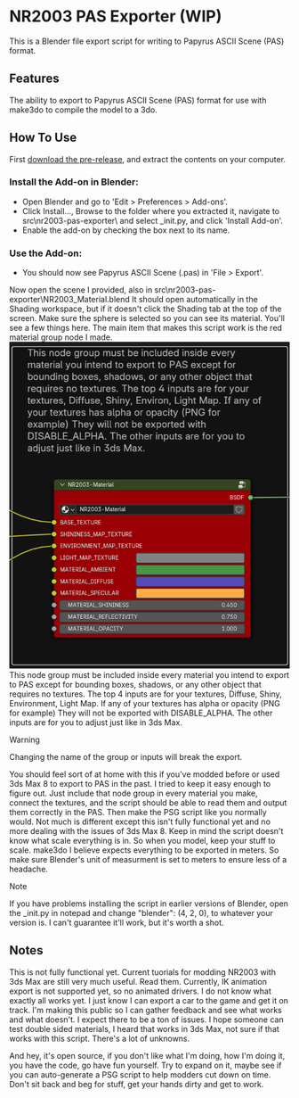 # NR2003 PAS Exporter (WIP)
This is a Blender file export script for writing to Papyrus ASCII Scene (PAS) format. 

## Features
The ability to export to Papyrus ASCII Scene (PAS) format for use with make3do to compile the model to a 3do. 

## How To Use
First [download the pre-release](https://github.com/Burnout3d/NR2003-PAS-Exporter/releases/tag/Alpha), and extract the contents on your computer.

### Install the Add-on in Blender:
* Open Blender and go to 'Edit > Preferences > Add-ons'.
* Click Install..., Browse to the folder where you extracted it, navigate to src\nr2003-pas-exporter\ and select _init.py, and click 'Install Add-on'.
* Enable the add-on by checking the box next to its name.
### Use the Add-on:
* You should now see Papyrus ASCII Scene (.pas) in 'File > Export'.

Now open the scene I provided, also in src\nr2003-pas-exporter\NR2003_Material.blend It should open automatically in the Shading workspace, but if it doesn't click the Shading tab at the top of the screen. Make sure the sphere is selected so you can see its material. You'll see a few things here. The main item that makes this script work is the red material group node I made. 
![Screenshot of material group](docs/images/screenshot-material-group.png)
This node group must be included inside every material you intend to export to PAS except for bounding boxes, shadows, or any other object that requires no textures. The top 4 inputs are for your textures, Diffuse, Shiny, Environment, Light Map. If any of your textures has alpha or opacity (PNG for example) They will not be exported with DISABLE_ALPHA. The other inputs are for you to adjust just like in 3ds Max. 

> [!WARNING]
> Changing the name of the group or inputs will break the export. 

You should feel sort of at home with this if you've modded before or used 3ds Max 8 to export to PAS in the past. I tried to keep it easy enough to figure out. Just include that node group in every material you make, connect the textures, and the script should be able to read them and output them correctly in the PAS. Then make the PSG script like you normally would. Not much is different except this isn't fully functional yet and no more dealing with the issues of 3ds Max 8. 
Keep in mind the script doesn't know what scale everything is in. So when you model, keep your stuff to scale. make3do I believe expects everything to be exported in meters. So make sure Blender's unit of measurment is set to meters to ensure less of a headache. 

> [!NOTE]
> If you have problems installing the script in earlier versions of Blender, open the _init.py in notepad and change "blender": (4, 2, 0), to whatever your version is. I can't guarantee it'll work, but it's worth a shot. 

## Notes
This is not fully functional yet. Current tuorials for modding NR2003 with 3ds Max are still very much useful. Read them. 
Currently, IK animation export is not supported yet, so no animated drivers. I do not know what exactly all works yet. I just know I can export a car to the game and get it on track. I'm making this public so I can gather feedback and see what works and what doesn't. I expect there to be a ton of issues. I hope someone can test double sided materials, I heard that works in 3ds Max, not sure if that works with this script. There's a lot of unknowns. 

And hey, it's open source, if you don't like what I'm doing, how I'm doing it, you have the code, go have fun yourself. Try to expand on it, maybe see if you can auto-generate a PSG script to help modders cut down on time. Don't sit back and beg for stuff, get your hands dirty and get to work. 

